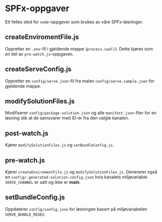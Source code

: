 # SPFx-oppgaver

Ett felles sted for `node`-oppgaver som brukes av våre SPFx-løsninger.

## createEnviromentFile.js

Oppretter en `.env`-fil i gjeldende mappe (`process.cwd()`). Dette kjøres som en del av `pre-watch.js`-oppgaven.

## createServeConfig.js

Oppretter en `config/serve.json`-fil fra malen `config/serve.sample.json` for gjeldende mappe.

## modifySolutionFiles.js

Modifiserer `config/package-solution.json` og alle `manifest.json`-filer for en løsning slik at de samsvarer med ID-er fra den valgte kanalen.

## post-watch.js

Kjører `modifySolutionFiles.js` og `setBundleConfig.js`.

## pre-watch.js

Kjører `createEnviromentFile.js` og `modifySolutionFiles.js`. Genererer også en `config/.generated-solution-config.json` hvis kanalets miljøvariabel `SERVE_CHANNEL` er satt og ikke er **main**.

## setBundleConfig.js

Oppdaterer `config/config.json` for løsningen basert på miljøvariabelen `SERVE_BUNDLE_REGEX`.
